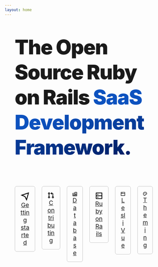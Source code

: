 ```yaml
---
layout: home
---
```


<script setup>
</script>

<section class="hero is-medium">
    <div class="hero-body">
        <h1 class="tagline">
            The Open Source Ruby on Rails <span class="accent">SaaS Development Framework.</span>
        </h1>
    </div>
</section>

<section class="container links">
    <div class="columns">
        <div class="column">
            <a href="/docs/getting-started/">
                <svg class="fill-lesli-css-color-blue-500" xmlns="http://www.w3.org/2000/svg" viewBox="0 0 24 24"><path d="M21.7264 2.95706L16.2732 22.0433C16.1222 22.5718 15.7976 22.5958 15.5561 22.1127L10.9998 13.0002L1.92266 9.36931C1.41298 9.16544 1.41929 8.86034 1.9567 8.6812L21.0429 2.31913C21.5714 2.14297 21.8745 2.43878 21.7264 2.95706ZM19.0351 5.0966L6.81197 9.17097L12.4486 11.4256L15.4893 17.507L19.0351 5.0966Z"></path></svg> 
                Getting started
            </a>
        </div>
        <div class="column">
            <a href="/docs/contributing/">
                <svg class="fill-lesli-css-color-mint-500" xmlns="http://www.w3.org/2000/svg" viewBox="0 0 24 24"><path d="M15 5H17C18.1046 5 19 5.89543 19 7V15.1707C20.1652 15.5825 21 16.6938 21 18C21 19.6569 19.6569 21 18 21C16.3431 21 15 19.6569 15 18C15 16.6938 15.8348 15.5825 17 15.1707V7H15V10L10.5 6L15 2V5ZM5 8.82929C3.83481 8.41746 3 7.30622 3 6C3 4.34315 4.34315 3 6 3C7.65685 3 9 4.34315 9 6C9 7.30622 8.16519 8.41746 7 8.82929V15.1707C8.16519 15.5825 9 16.6938 9 18C9 19.6569 7.65685 21 6 21C4.34315 21 3 19.6569 3 18C3 16.6938 3.83481 15.5825 5 15.1707V8.82929ZM6 7C6.55228 7 7 6.55228 7 6C7 5.44772 6.55228 5 6 5C5.44772 5 5 5.44772 5 6C5 6.55228 5.44772 7 6 7ZM6 19C6.55228 19 7 18.5523 7 18C7 17.4477 6.55228 17 6 17C5.44772 17 5 17.4477 5 18C5 18.5523 5.44772 19 6 19ZM18 19C18.5523 19 19 18.5523 19 18C19 17.4477 18.5523 17 18 17C17.4477 17 17 17.4477 17 18C17 18.5523 17.4477 19 18 19Z"></path></svg>
                Contributing
            </a>
        </div>
        <div class="column">
            <a href="/docs/database/">
                <svg class="fill-lesli-css-color-orange-500" xmlns="http://www.w3.org/2000/svg" viewBox="0 0 24 24"><path d="M11 19V9H4V19H11ZM11 7V4C11 3.44772 11.4477 3 12 3H21C21.5523 3 22 3.44772 22 4V20C22 20.5523 21.5523 21 21 21H3C2.44772 21 2 20.5523 2 20V8C2 7.44772 2.44772 7 3 7H11ZM13 5V19H20V5H13ZM5 16H10V18H5V16ZM14 16H19V18H14V16ZM14 13H19V15H14V13ZM14 10H19V12H14V10ZM5 13H10V15H5V13Z"></path></svg>
                Database
            </a>
        </div>
        <div class="column">
            <a href="/docs/ruby-on-rails/">
                <svg class="fill-lesli-css-color-bubble-500" xmlns="http://www.w3.org/2000/svg" viewBox="0 0 24 24"><path d="M5 11H19V5H5V11ZM21 4V20C21 20.5523 20.5523 21 20 21H4C3.44772 21 3 20.5523 3 20V4C3 3.44772 3.44772 3 4 3H20C20.5523 3 21 3.44772 21 4ZM19 13H5V19H19V13ZM7 15H10V17H7V15ZM7 7H10V9H7V7Z"></path></svg>
                Ruby on Rails
            </a>
        </div>
        <div class="column">
            <a href="/docs/lesli-vue/">
                <svg class="fill-lesli-css-color-grape-500" xmlns="http://www.w3.org/2000/svg" viewBox="0 0 24 24"><path d="M21 3C21.5523 3 22 3.44772 22 4V20C22 20.5523 21.5523 21 21 21H3C2.44772 21 2 20.5523 2 20V4C2 3.44772 2.44772 3 3 3H21ZM20 11H4V19H20V11ZM20 5H4V9H20V5ZM11 6V8H9V6H11ZM7 6V8H5V6H7Z"></path></svg>
                Lesli Vue
            </a>
        </div>
        <div class="column">
            <a href="/docs/theming/">
                <svg class="fill-lesli-css-color-slate-500" xmlns="http://www.w3.org/2000/svg" viewBox="0 0 24 24"><path d="M12 2C17.5222 2 22 5.97778 22 10.8889C22 13.9556 19.5111 16.4444 16.4444 16.4444H14.4778C13.5556 16.4444 12.8111 17.1889 12.8111 18.1111C12.8111 18.5333 12.9778 18.9222 13.2333 19.2111C13.5 19.5111 13.6667 19.9 13.6667 20.3333C13.6667 21.2556 12.9 22 12 22C6.47778 22 2 17.5222 2 12C2 6.47778 6.47778 2 12 2ZM10.8111 18.1111C10.8111 16.0843 12.451 14.4444 14.4778 14.4444H16.4444C18.4065 14.4444 20 12.851 20 10.8889C20 7.1392 16.4677 4 12 4C7.58235 4 4 7.58235 4 12C4 16.19 7.2226 19.6285 11.324 19.9718C10.9948 19.4168 10.8111 18.7761 10.8111 18.1111ZM7.5 12C6.67157 12 6 11.3284 6 10.5C6 9.67157 6.67157 9 7.5 9C8.32843 9 9 9.67157 9 10.5C9 11.3284 8.32843 12 7.5 12ZM16.5 12C15.6716 12 15 11.3284 15 10.5C15 9.67157 15.6716 9 16.5 9C17.3284 9 18 9.67157 18 10.5C18 11.3284 17.3284 12 16.5 12ZM12 9C11.1716 9 10.5 8.32843 10.5 7.5C10.5 6.67157 11.1716 6 12 6C12.8284 6 13.5 6.67157 13.5 7.5C13.5 8.32843 12.8284 9 12 9Z"></path></svg>
                Theming
            </a>
        </div>
    </div>
</section>



<style scoped>
section {
    padding: 42px 32px;
}

.tagline {
    font-size: 4rem;
    line-height: 1.25;
    font-weight: 900;
    letter-spacing: -1.5px;
    max-width: 960px;
    margin: 0px auto;
}

html:not(.dark) .accent,
.dark .tagline {
    background: -webkit-linear-gradient(315deg, #0D52Bf 25%, #001F66 );
    background-clip: text;
    -webkit-background-clip: text;
    -webkit-text-fill-color: transparent;
}

.links a { 
    display: block;
    border: 1px solid silver;
    text-align: center;
    font-size: 1.2rem;
    padding: 1rem;
    border-radius: 6px;
}

.links a svg {
    margin: 0 auto;
    width: 3rem;
}

</style>
